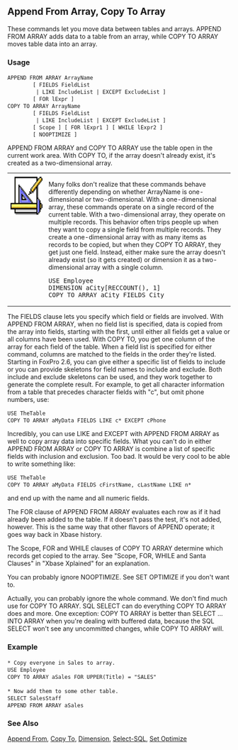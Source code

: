 ## Append From Array, Copy To Array

These commands let you move data between tables and arrays. APPEND FROM ARRAY adds data to a table from an array, while COPY TO ARRAY moves table data into an array.

### Usage

```foxpro
APPEND FROM ARRAY ArrayName
        [ FIELDS FieldList
         | LIKE IncludeList | EXCEPT ExcludeList ]
        [ FOR lExpr ]
COPY TO ARRAY ArrayName
        [ FIELDS FieldList
         | LIKE IncludeList | EXCEPT ExcludeList ]
        [ Scope ] [ FOR lExpr1 ] [ WHILE lExpr2 ]
        [ NOOPTIMIZE ]
```

APPEND FROM ARRAY and COPY TO ARRAY use the table open in the current work area. With COPY TO, if the array doesn't already exist, it's created as a two-dimensional array.

<table border=0 cellspacing=0 cellpadding=0 width=100%>
<tr>
  <td width=17% valign=top>
<img width=94 height=94 src="Design.gif"></p>
  </td>
  <td width=83%>
  <p>Many folks don't realize that these commands behave differently depending on whether ArrayName is one-dimensional or two-dimensional. With a one-dimensional array, these commands operate on a single record of the current table. With a two-dimensional array, they operate on multiple records. This behavior often trips people up when they want to copy a single field from multiple records. They create a one-dimensional array with as many items as records to be copied, but when they COPY TO ARRAY, they get just one field. Instead, either make sure the array doesn't already exist (so it gets created) or dimension it as a two-dimensional array with a single column.</p>
<pre>USE Employee
DIMENSION aCity[RECCOUNT(), 1]
COPY TO ARRAY aCity FIELDS City</pre>
  </td>
 </tr>
</table>

The FIELDS clause lets you specify which field or fields are involved. With APPEND FROM ARRAY, when no field list is specified, data is copied from the array into fields, starting with the first, until either all fields get a value or all columns have been used. With COPY TO, you get one column of the array for each field of the table. When a field list is specified for either command, columns are matched to the fields in the order they're listed. Starting in FoxPro 2.6, you can give either a specific list of fields to include or you can provide skeletons for field names to include and exclude. Both include and exclude skeletons can be used, and they work together to generate the complete result. For example, to get all character information from a table that precedes character fields with "c", but omit phone numbers, use:

```foxpro
USE TheTable
COPY TO ARRAY aMyData FIELDS LIKE c* EXCEPT cPhone
```
Incredibly, you can use LIKE and EXCEPT with APPEND FROM ARRAY as well to copy array data into specific fields. What you can't do in either APPEND FROM ARRAY or COPY TO ARRAY is combine a list of specific fields with inclusion and exclusion. Too bad. It would be very cool to be able to write something like:

```foxpro
USE TheTable
COPY TO ARRAY aMyData FIELDS cFirstName, cLastName LIKE n*
```
and end up with the name and all numeric fields.

The FOR clause of APPEND FROM ARRAY evaluates each row as if it had already been added to the table. If it doesn't pass the test, it's not added, however. This is the same way that other flavors of APPEND operate; it goes way back in Xbase history.

The Scope, FOR and WHILE clauses of COPY TO ARRAY determine which records get copied to the array. See "Scope, FOR, WHILE and Santa Clauses" in "Xbase Xplained" for an explanation.

You can probably ignore NOOPTIMIZE. See SET OPTIMIZE if you don't want to.

Actually, you can probably ignore the whole command. We don't find much use for COPY TO ARRAY. SQL SELECT can do everything COPY TO ARRAY does and more. One exception: COPY TO ARRAY is better than SELECT ... INTO ARRAY when you're dealing with buffered data, because the SQL SELECT won't see any uncommitted changes, while COPY TO ARRAY will.

### Example

```foxpro
* Copy everyone in Sales to array.
USE Employee
COPY TO ARRAY aSales FOR UPPER(Title) = "SALES"

* Now add them to some other table.
SELECT SalesStaff
APPEND FROM ARRAY aSales
```
### See Also

[Append From](s4g059.md), [Copy To](s4g059.md), [Dimension](s4g218.md), [Select-SQL](s4g088.md), [Set Optimize](s4g095.md)